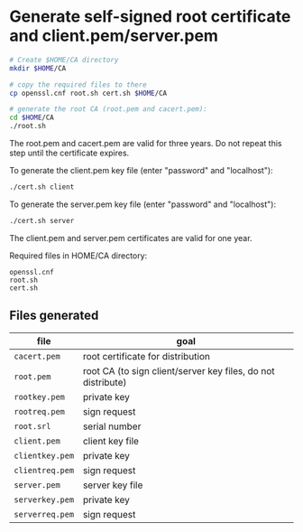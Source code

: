 Generate self-signed root certificate and client.pem/server.pem
===============================================================

```bash
# Create $HOME/CA directory
mkdir $HOME/CA

# copy the required files to there
cp openssl.cnf root.sh cert.sh $HOME/CA

# generate the root CA (root.pem and cacert.pem):
cd $HOME/CA
./root.sh
```

The root.pem and cacert.pem are valid for three years. Do not repeat this step
until the certificate expires.

To generate the client.pem key file (enter "password" and "localhost"):

```bash
./cert.sh client
```

To generate the server.pem key file (enter "password" and "localhost"):

```bash
./cert.sh server
```

The client.pem and server.pem certificates are valid for one year.

Required files in HOME/CA directory:

```
openssl.cnf
root.sh
cert.sh
```

Files generated
---------------

file            | goal
----------------|-------------------------
`cacert.pem`	| root certificate for distribution
`root.pem`	| root CA (to sign client/server key files, do not distribute)
`rootkey.pem`	| private key
`rootreq.pem`	| sign request
`root.srl`	| serial number
`client.pem`	| client key file
`clientkey.pem`	| private key
`clientreq.pem`	| sign request
`server.pem`	| server key file
`serverkey.pem`	| private key
`serverreq.pem`	| sign request
